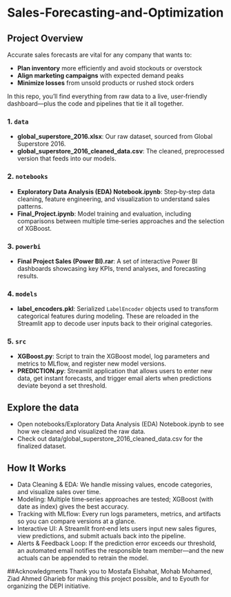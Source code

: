 # Sales-Forecasting-and-Optimization
## Project Overview
Accurate sales forecasts are vital for any company that wants to:

- **Plan inventory** more efficiently and avoid stockouts or overstock  
- **Align marketing campaigns** with expected demand peaks  
- **Minimize losses** from unsold products or rushed stock orders

In this repo, you’ll find everything from raw data to a live, user‑friendly dashboard—plus the code and pipelines that tie it all together.



### 1. `data`
- **global_superstore_2016.xlsx**: Our raw dataset, sourced from Global Superstore 2016.  
- **global_superstore_2016_cleaned_data.csv**: The cleaned, preprocessed version that feeds into our models.

### 2. `notebooks`
- **Exploratory Data Analysis (EDA) Notebook.ipynb**: Step‑by‑step data cleaning, feature engineering, and visualization to understand sales patterns.  
- **Final_Project.ipynb**: Model training and evaluation, including comparisons between multiple time‑series approaches and the selection of XGBoost.

### 3. `powerbi`
- **Final Project Sales (Power BI).rar**: A set of interactive Power BI dashboards showcasing key KPIs, trend analyses, and forecasting results.

### 4. `models`
- **label_encoders.pkl**: Serialized `LabelEncoder` objects used to transform categorical features during modeling. These are reloaded in the Streamlit app to decode user inputs back to their original categories.

### 5. `src`
- **XGBoost.py**: Script to train the XGBoost model, log parameters and metrics to MLflow, and register new model versions.  
- **PREDICTION.py**: Streamlit application that allows users to enter new data, get instant forecasts, and trigger email alerts when predictions deviate beyond a set threshold.

## Explore the data
- Open notebooks/Exploratory Data Analysis (EDA) Notebook.ipynb to see how we cleaned and visualized the raw data.
- Check out data/global_superstore_2016_cleaned_data.csv for the finalized dataset.

## How It Works
- Data Cleaning & EDA: We handle missing values, encode categories, and visualize sales over time.
- Modeling: Multiple time‑series approaches are tested; XGBoost (with date as index) gives the best accuracy.
- Tracking with MLflow: Every run logs parameters, metrics, and artifacts so you can compare versions at a glance.
- Interactive UI: A Streamlit front‑end lets users input new sales figures, view predictions, and submit actuals back into the pipeline.
- Alerts & Feedback Loop: If the prediction error exceeds our threshold, an automated email notifies the responsible team member—and the new actuals can be appended to retrain the model.

##Acknowledgments
Thank you to Mostafa Elshahat, Mohab Mohamed, Ziad Ahmed Gharieb for making this project possible, and to Eyouth for organizing the DEPI initiative.
